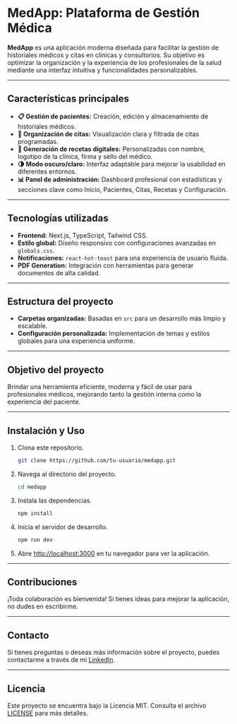 # **MedApp: Plataforma de Gestión Médica**

**MedApp** es una aplicación moderna diseñada para facilitar la gestión de historiales médicos y citas en clínicas y consultorios. Su objetivo es optimizar la organización y la experiencia de los profesionales de la salud mediante una interfaz intuitiva y funcionalidades personalizables.

---

## **Características principales**

- **📋 Gestión de pacientes:** Creación, edición y almacenamiento de historiales médicos.
- **📅 Organización de citas:** Visualización clara y filtrada de citas programadas.
- **📝 Generación de recetas digitales:** Personalizadas con nombre, logotipo de la clínica, firma y sello del médico.
- **🌗 Modo oscuro/claro:** Interfaz adaptable para mejorar la usabilidad en diferentes entornos.
- **📊 Panel de administración:** Dashboard profesional con estadísticas y secciones clave como Inicio, Pacientes, Citas, Recetas y Configuración.

---

## **Tecnologías utilizadas**

- **Frontend:** Next.js, TypeScript, Tailwind CSS.
- **Estilo global:** Diseño responsivo con configuraciones avanzadas en `globals.css`.
- **Notificaciones:** `react-hot-toast` para una experiencia de usuario fluida.
- **PDF Generation:** Integración con herramientas para generar documentos de alta calidad.

---

## **Estructura del proyecto**

- **Carpetas organizadas:** Basadas en `src` para un desarrollo más limpio y escalable.
- **Configuración personalizada:** Implementación de temas y estilos globales para una experiencia uniforme.

---

## **Objetivo del proyecto**

Brindar una herramienta eficiente, moderna y fácil de usar para profesionales médicos, mejorando tanto la gestión interna como la experiencia del paciente.

---

## **Instalación y Uso**

1. Clona este repositorio.
   ```bash
   git clone https://github.com/tu-usuario/medapp.git
   ```
2. Navega al directorio del proyecto.
   ```bash
   cd medapp
   ```
3. Instala las dependencias.
   ```bash
   npm install
   ```
4. Inicia el servidor de desarrollo.
   ```bash
   npm run dev
   ```
5. Abre [http://localhost:3000](http://localhost:3000) en tu navegador para ver la aplicación.

---

## **Contribuciones**

¡Toda colaboración es bienvenida! Si tienes ideas para mejorar la aplicación, no dudes en escribirme.

---

## **Contacto**

Si tienes preguntas o deseas más información sobre el proyecto, puedes contactarme a través de mi [LinkedIn](https://www.linkedin.com/in/edelcopp/).

---

## **Licencia**

Este proyecto se encuentra bajo la Licencia MIT. Consulta el archivo [LICENSE](LICENSE) para más detalles.
